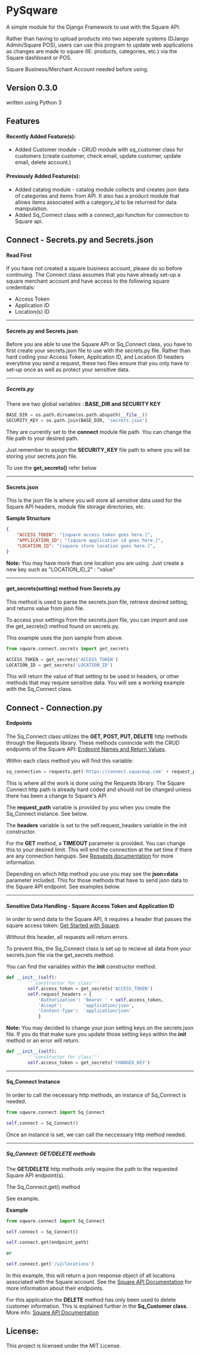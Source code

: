 # PySqware
A simple module for the Django Framework to use with the Square API. 

Rather than having to upload products into two seperate systems (DJango Admin/Square POS), users can use this program to 
update web applications as changes are made to square (IE: products, categories, etc.) via the Square dashboard or POS.

Square Business/Merchant Account needed before using.


## Version 0.3.0

written using Python 3


## Features

#### Recently Added Feature(s):
+ Added Customer module - CRUD module with sq_customer class for customers (create customer, check email, update customer, update email, delete account.)

#### Previously Added Feature(s):
+ Added catalog module - catalog module collects and creates json data of categories and items from API. It also has a product module that allows items associated with a category_id to be returned for data manipulation.
+ Added Sq_Connect class with a connect_api function for connection to Square api.



## Connect - Secrets.py and Secrets.json


#### Read First

If you have not created a square business account, please do so before continuing.
The Connect class assumes that you have already set-up a square merchant account and have access to 
the following square credentials:

+ Access Token
+ Application ID 
+ Location(s) ID

---

#### Secrets.py and Secrets.json

Before you are able to use the Square API or Sq_Connect class, you have to first create your secrets.json file to use with the secrets.py file.
Rather than hard coding your Access Token, Application ID, and Location ID headers everytime you send a request, these two files ensure that you only have
to set-up once as well as protect your sensitive data.

---

##### Secrets.py

There are two global variables : **BASE_DIR and  SECURITY KEY**

```python
BASE_DIR = os.path.dirname(os.path.abspath(__file__))
SECURITY_KEY = os.path.join(BASE_DIR, 'secrets.json')
```

They are currently set to the **connect** module file path. You can change the file path to your desired path.

Just remember to assign the **SECURITY_KEY** file path to where you will be storing your secrets.json file.

To use the **get_secrets()** refer below

---

#### Secrets.json 

This is the json file is where you will store all sensitive data used for the Square API headers, module file storage directories, etc.

**Sample Structure**
```json
{
	"ACCESS_TOKEN": "[square access token goes here.]",
	"APPLICATION_ID": "[square application id goes here.]",
	"LOCATION_ID": "[square store location goes here.]",
}
```
**Note:** You may have more than one location you are using. Just create a new key such as "LOCATION_ID_2" : "value" 

---

#### get_secrets(setting) method from Secrets.py

This method is used to parse the secrets.json file, retrieve desired setting, and returns value from json file.

To access your settings from the secrets.json file, you can import and use the get_secrets() method found on secrets.py.

This example uses the json sample from above.

```python
from sqware.connect.secrets import get_secrets

ACCESS_TOKEN = get_secrets('ACCESS_TOKEN') 
LOCATION_ID = get_secrets('LOCATION_ID')

```

This will return the value of that setting to be used in headers, or other methods that may require sensitive data. 
You will see a working example with the Sq_Connect class.

## Connect - Connection.py

#### Endpoints

The Sq_Connect class utilizes the **GET, POST, PUT, DELETE** http methods through the Requests library. These methods conincide with the 
CRUD endpoints of the Square API: [Endpoint Names and Return Values](https://docs.connect.squareup.com/api/connect/v2#endpointnamesandreturnvalues "Endpoint Names and Return Values"). 

Within each class method you will find this variable:

```python
sq_connection = requests.get('https://connect.squareup.com' + request_path, headers = self.request_headers, timeout=3)
```

This is where all the work is done using the Requests library. The Square Connect http path is already hard coded 
and should not be changed unless there has been a change to Square's API

The **request_path** variable is provided by you when you create the Sq_Connect instance. See below.

The **headers** variable is set to the self.request_headers variable in the init constructor.  

For the **GET** method, a **TIMEOUT** parameter is provided. You can change this to your desired limit. 
This will end the connection at the set time if there are any connection hangups. See [Requests documentation](http://docs.python-requests.org/en/master/user/quickstart/#timeouts) for more information.

Depending on which http method you use you may see the **json=data** parameter included.
This for those methods that have to send json data to the Square API endpoint. See examples below.

---

#### Sensitive Data Handling - Square Access Token and Application ID

In order to send data to the Square API, it requires a header that passes the square access token: [Get Started with Square](https://docs.connect.squareup.com/articles/getting-started "Getting Started").

Without this header, all requests will return errors.

To prevent this, the Sq_Connect class is set up to recieve all data from your secrets.json file via the get_secrets method.

You can find the variables within the __init__ constructor method.

```python
def __init__(self):
		'''constructor for class'''
		self.access_token = get_secrets('ACCESS_TOKEN')
		self.request_headers = {
			'Authorization': 'Bearer ' + self.access_token,
			'Accept':        'application/json',
			'Content-Type':  'application/json'
			}
```

**Note:** You may decided to change your json setting keys on the secrets.json file. If you do that make sure you update those setting keys within the __init__ method or an error will return.

```python
def __init__(self):
		'''constructor for class'''
		self.access_token = get_secrets('CHANGED_KEY')
```

----

#### Sq_Connect Instance

In order to call the necessary http methods, an instance of Sq_Connect is needed.

```python
from sqware.connect import Sq_Connect

self.connect = Sq_Connect()
```

Once an instance is set, we can call the neccessary http method needed. 

-----

##### Sq_Connect: GET/DELETE methods

The **GET/DELETE** http methods only require the path to the requested Square API endpoint(s). 

The Sq_Connect.get() method 

See example.

**Example**

```python
from sqware.connect import Sq_Connect

self.connect = Sq_Connect()

self.connect.get(endpoint_path)

or

self.connect.get('/v2/locations')
```

In this example, this will return a json response object of all locations associated with the Square account. See the [Square API Documentation](https://docs.connect.squareup.com/api/connect/v2#navsection-locations) for more information about their endpoints. 

For this application the **DELETE** method has only been used to delete customer information. This is explained further in the **Sq_Customer class**.  More info: [Square API Documentation](https://docs.connect.squareup.com/api/connect/v2#endpoint-deletecustomer)

## License:


This project is licensed under the MIT License.